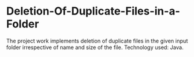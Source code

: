 # Deletion-Of-Duplicate-Files-in-a-Folder
The project work implements deletion of duplicate files in the given input folder irrespective of name and size of the file. Technology used: Java.
